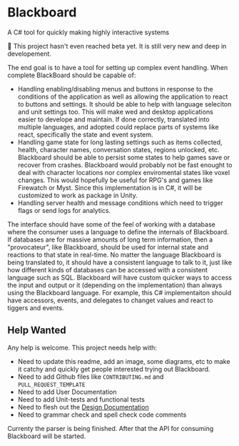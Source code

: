 # Blackboard

A C# tool for quickly making highly interactive systems

🌱 This project hasn't even reached beta yet. It is still very new and deep in developement.

The end goal is to have a tool for setting up complex event handling.
When complete BlackBoard should be capable of:

- Handling enabling/disabling menus and buttons in response to the conditions of the application
  as well as allowing the application to react to buttons and settings.
  It should be able to help with language seleciton and unit settings too.
  This will make wed and desktop applications easier to develope and maintain.
  If done correctly, translated into multiple languages, and adopted could replace parts of systems like react, specifically the state and event system.
- Handling game state for long lasting settings such as items collected, health, character names, conversation states, regions unlocked, etc.
  Blackboard should be able to persist some states to help games save or recover from crashes.
  Blackboard would probably not be fast enought to deal with character locations nor complex enviromental states like voxel changes.
  This would hopefully be useful for RPG's and games like Firewatch or Myst.
  Since this implementation is in C#, it will be customized to work as package in Unity.
- Handling server health and message conditions which need to trigger flags or send logs for analytics.

The interface should have some of the feel of working with a database where the consumer uses a language to define the internals of Blackboard.
If databases are for massive amounts of long term information, then a "provocateur", like Blackboard, should be used for internal state and reactions
to that state in real-time. No matter the language Blackboard is being translated to, it should have a consistent language to talk to it,
just like how different kinds of databases can be accessed with a consistent language such as SQL. Blackboard will have custom quicker ways
to access the input and output or it (depending on the implementation) than always using the Blackboard language. For example, this C#
implementaiton should have accessors, events, and delegates to changet values and react to tiggers and events. 

## Help Wanted

Any help is welcome. This project needs help with:

- Need to update this readme, add an image, some diagrams, etc to make it catchy and quickly get people interested trying out Blackboard.
- Need to add Github files like `CONTRIBUTING.md` and `PULL_REQUEST_TEMPLATE`
- Need to add User Documentation
- Need to add Unit-tests and functional tests
- Need to flesh out the [Design Documentation](https://github.com/Grant-Nelson/BlackboardCSharp/blob/main/Blackboard/Documentation/Design.md)
- Need to grammar check and spell check code comments

Currenty the parser is being finished. After that the API for consuming Blackboard will be started.
